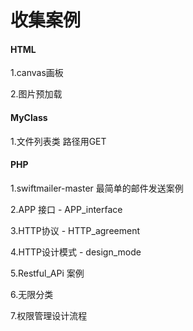 # 收集案例

#### HTML

1.canvas画板

2.图片预加载

#### MyClass

1.文件列表类 路径用GET

#### PHP

1.swiftmailer-master 最简单的邮件发送案例

2.APP 接口 - APP_interface

3.HTTP协议 - HTTP_agreement

4.HTTP设计模式 - design_mode

5.Restful_APi 案例

6.无限分类

7.权限管理设计流程


